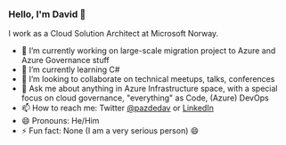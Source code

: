 ### Hello, I'm David 👋

I work as a Cloud Solution Architect at Microsoft Norway.

- 🔭 I’m currently working on large-scale migration project to Azure and Azure Governance stuff
- 🌱 I’m currently learning C#
- 👯 I’m looking to collaborate on technical meetups, talks, conferences
- 💬 Ask me about anything in Azure Infrastructure space, with a special focus on cloud governance, "everything" as Code, (Azure) DevOps
- 📫 How to reach me: Twitter [@pazdedav](https://twitter.com/pazdedav) or [LinkedIn](https://no.linkedin.com/in/pazdedav)
- 😄 Pronouns: He/Him
- ⚡ Fun fact: None (I am a very serious person) 😄

